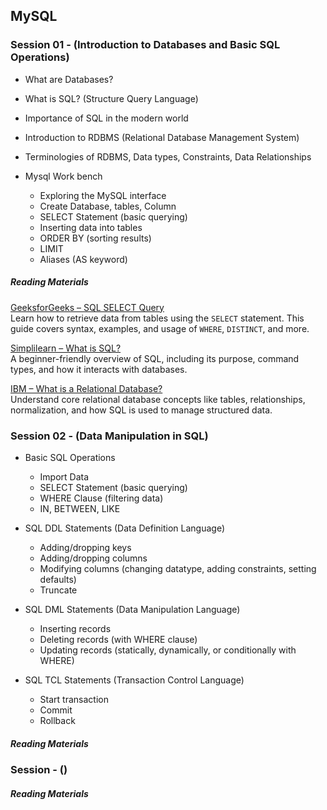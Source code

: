## MySQL

### Session 01 - (Introduction to Databases and Basic SQL Operations)

- What are Databases?
- What is SQL? (Structure Query Language)
- Importance of SQL in the modern world
- Introduction to RDBMS (Relational Database Management System)
- Terminologies of RDBMS, Data types, Constraints, Data Relationships

 - Mysql Work bench
    * Exploring the MySQL interface
     * Create Database, tables, Column 
     * SELECT Statement (basic querying)
     * Inserting data into tables
     * ORDER BY (sorting results)
     * LIMIT 
      * Aliases (AS keyword)


##### Reading Materials 

[GeeksforGeeks – SQL SELECT Query](https://www.geeksforgeeks.org/sql-select-query/)  
Learn how to retrieve data from tables using the `SELECT` statement. This guide covers syntax, examples, and usage of `WHERE`, `DISTINCT`, and more.

[Simplilearn – What is SQL?](https://www.simplilearn.com/tutorials/sql-tutorial/what-is-sql)  
A beginner-friendly overview of SQL, including its purpose, command types, and how it interacts with databases.

[IBM – What is a Relational Database?](https://www.ibm.com/think/topics/relational-databases)  
Understand core relational database concepts like tables, relationships, normalization, and how SQL is used to manage structured data.

### Session 02 - (Data Manipulation in SQL)

- Basic SQL Operations
   - Import Data  
   - SELECT Statement (basic querying)  
   - WHERE Clause (filtering data)  
   - IN, BETWEEN, LIKE

- SQL DDL Statements (Data Definition Language)
    - Adding/dropping keys  
    - Adding/dropping columns  
    - Modifying columns (changing datatype, adding constraints, setting defaults)  
    - Truncate

- SQL DML Statements (Data Manipulation Language)
     - Inserting records  
     - Deleting records (with WHERE clause)  
     - Updating records (statically, dynamically, or conditionally with WHERE)    

- SQL TCL Statements (Transaction Control Language)
     - Start transaction  
     - Commit  
     - Rollback      

##### Reading Materials 

### Session - ()


##### Reading Materials 
